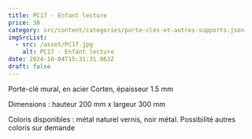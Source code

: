 ```yaml
---
title: PC17 - Enfant lecture
price: 30
category: src/content/categories/porte-cles-et-autres-supports.json
imgSrcList:
  - src: /asset/PC17.jpg
    alt: PC17 - Enfant lecture
date: 2024-10-04T15:31:31.863Z
draft: false
---
```


Porte-clé mural, en acier Corten, épaisseur 1.5 mm

Dimensions : hauteur 200 mm x largeur 300 mm

Coloris disponibles : métal naturel vernis, noir métal. Possibilité autres coloris sur demande
